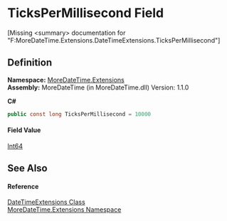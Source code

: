 # TicksPerMillisecond Field


\[Missing &lt;summary&gt; documentation for "F:MoreDateTime.Extensions.DateTimeExtensions.TicksPerMillisecond"\]



## Definition
**Namespace:** <a href="N_MoreDateTime_Extensions">MoreDateTime.Extensions</a>  
**Assembly:** MoreDateTime (in MoreDateTime.dll) Version: 1.1.0

**C#**
``` C#
public const long TicksPerMillisecond = 10000
```



#### Field Value
<a href="https://learn.microsoft.com/dotnet/api/system.int64" target="_blank" rel="noopener noreferrer">Int64</a>

## See Also


#### Reference
<a href="T_MoreDateTime_Extensions_DateTimeExtensions">DateTimeExtensions Class</a>  
<a href="N_MoreDateTime_Extensions">MoreDateTime.Extensions Namespace</a>  
